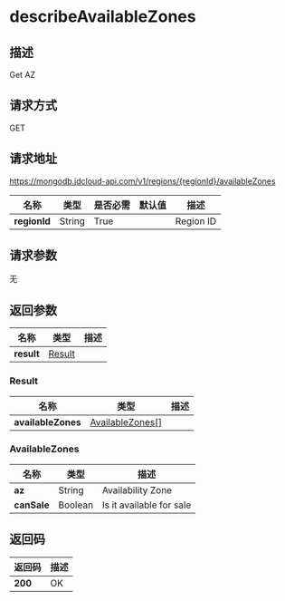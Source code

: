 # describeAvailableZones


## 描述
Get AZ

## 请求方式
GET

## 请求地址
https://mongodb.jdcloud-api.com/v1/regions/{regionId}/availableZones

|名称|类型|是否必需|默认值|描述|
|---|---|---|---|---|
|**regionId**|String|True||Region ID|

## 请求参数
无


## 返回参数
|名称|类型|描述|
|---|---|---|
|**result**|[Result](##Result)||


### <a name="Result">Result</a>
|名称|类型|描述|
|---|---|---|
|**availableZones**|[AvailableZones[]](##AvailableZones)||
### <a name="AvailableZones">AvailableZones</a>
|名称|类型|描述|
|---|---|---|
|**az**|String|Availability Zone|
|**canSale**|Boolean|Is it available for sale|

## 返回码
|返回码|描述|
|---|---|
|**200**|OK|
